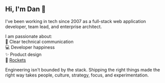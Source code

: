 ## Hi, I'm Dan :wave:

I've been working in tech since 2007 as a full-stack web application developer, team lead, and enterprise architect.

I am passionate about:  
:notebook: Clear technical communication  
:computer: Developer happiness  
:sparkles: Product design  
:rocket: [Rockets][1]

Engineering isn't bounded by the stack.
Shipping the right things made the right way takes people, culture, strategy, focus, and experimentation.

[1]: https://rocketlabdelta.com/
